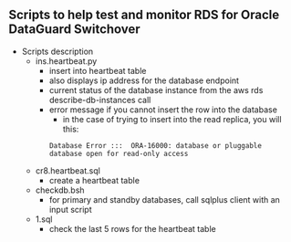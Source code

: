 ## Scripts to help test and monitor RDS for Oracle DataGuard Switchover

- Scripts description
  - ins.heartbeat.py
    - insert into heartbeat table
    - also displays ip address for the database endpoint
    - current status of the database instance from the aws rds describe-db-instances call
    - error message if you cannot insert the row into the database
      - in the case of trying to insert into the read replica, you will this:
      ```
      Database Error :::  ORA-16000: database or pluggable database open for read-only access
      ```
  - cr8.heartbeat.sql 
    - create a heartbeat table 
  - checkdb.bsh
    - for primary and standby databases, call sqlplus client with an input script
  - 1.sql
    - check the last 5 rows for the heartbeat table
